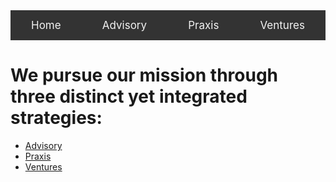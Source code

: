 <div class="topnav" style="background-color: #333;overflow: hidden;display: flex;justify-content: space-around;margin-top: -1.5rem;">
  <a class="active" href="/index.html" style="float: left;color: #f2f2f2;text-align: center;padding: 14px 16px;text-decoration: none;font-size: 17px;">Home</a>
  <a href="/advisory.html" style="float: left;color: #f2f2f2;text-align: center;padding: 14px 16px;text-decoration: none;font-size: 17px;">Advisory</a>
  <a href="/praxis.html" style="float: left;color: #f2f2f2;text-align: center;padding: 14px 16px;text-decoration: none;font-size: 17px;">Praxis</a>
  <a href="/ventures.html" style="float: left;color: #f2f2f2;text-align: center;padding: 14px 16px;text-decoration: none;font-size: 17px;">Ventures</a>
</div>

# We pursue our mission through three distinct yet integrated strategies:
* [Advisory](/advisory.md)
* [Praxis](/praxis.md)
* [Ventures](/ventures.md)
